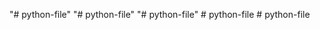 "# python-file" 
"# python-file" 
"# python-file" 
#   p y t h o n - f i l e  
 #   p y t h o n - f i l e  
 